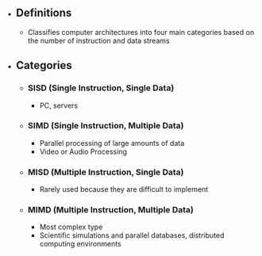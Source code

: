 - ## Definitions
	- Classifies computer architectures into four main categories based on the number of instruction and data streams
- ## Categories
	- ### SISD (Single Instruction, Single Data)
		- PC, servers
	- ### SIMD (Single Instruction, Multiple Data)
		- Parallel processing of large amounts of data
		- Video or Audio Processing
	- ### MISD (Multiple Instruction, Single Data)
		- Rarely used because they are difficult to implement
	- ### MIMD (Multiple Instruction, Multiple Data)
		- Most complex type
		- Scientific simulations and parallel databases, distributed computing environments